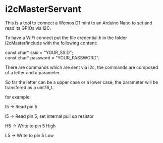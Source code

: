 # i2cMasterServant

This is a tool to connect a Wemos D1 mini to an Arduino Nano to set and read its GPIOs via I2C.

To have a WiFi connect put the file credential.h in the folder i2cMaster/include with the following content:

const char* ssid = "YOUR_SSID"; <br>
const char* password = "YOUR_PASSWORD"; <br>

There are commands which are sent via I2c, the commands are composed of a letter and a parameter. <br>

So far the letter can be a upper case or a lower case, the parameter will be transfered as a uint16_t. <br>

for example: <br>

I5 -> Read pin 5 <br>

i5 -> Read pin 5, set internal pull up resistor <br>

H5 -> Write to pin 5 High <br>

L5 -> Write to pin 5 Low <br>



